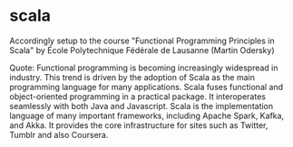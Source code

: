 # scala
Accordingly setup to the course "Functional Programming Principles in Scala"
by École Polytechnique Fédérale de Lausanne (Martin Odersky)

Quote: Functional programming is becoming increasingly widespread in industry. This trend is driven by the adoption of Scala as the main programming language for many applications. Scala fuses functional and object-oriented programming in a practical package. It interoperates seamlessly with both Java and Javascript. Scala is the implementation language of many important frameworks, including Apache Spark, Kafka, and Akka. It provides the core infrastructure for sites such as Twitter, Tumblr and also Coursera.
